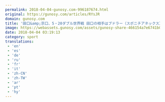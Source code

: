 ```yaml
---
permalink: 2018-04-04-gunosy.com-996187674.html
original: https://gunosy.com/articles/RYsJR
domain: gunosy.com
title: '田口&amp;京口、5・20ダブル世界戦 田口の相手はブドラー（スポニチアネックス） - グノシー'
image: https://webassets.gunosy.com/assets/gunosy-share-466154a7e6741b0dbc8895ceff97e34818892a0e7dbc05d641d2606f8820dd35.jpg
date: 2018-04-04 03:19:13
category: sport
translations: 
 - 'en'
 - 'es'
 - 'de'
 - 'ru'
 - 'fr'
 - 'it'
 - 'zh-CN'
 - 'zh-TW'
 - 'ar'
 - 'pt'
 - 'hy'
---
```


